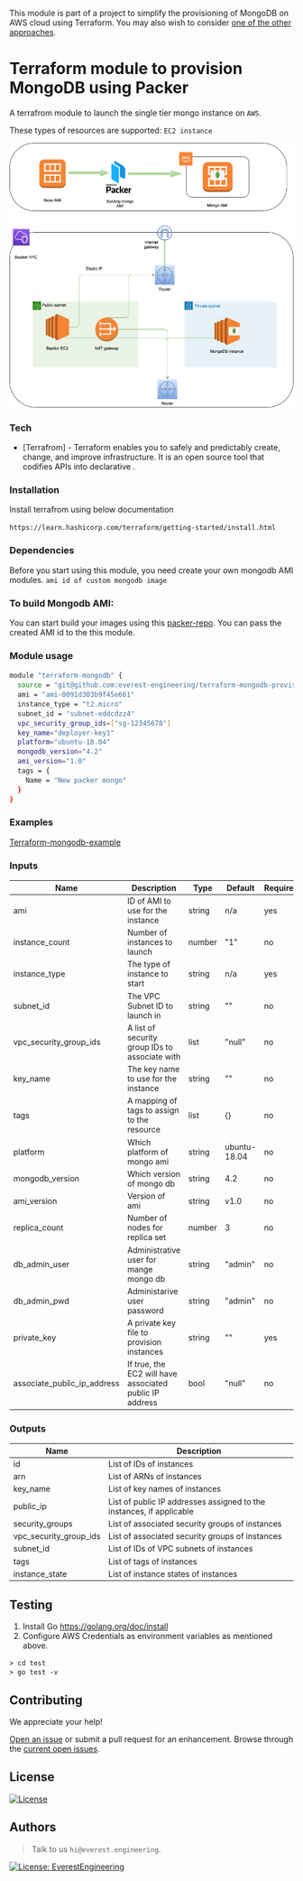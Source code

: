 This module is part of a project to simplify the provisioning of MongoDB on AWS cloud using Terraform. You may also wish to consider [one of the other approaches](https://github.com/everest-engineering/terraform-mongodb-provisioning).

# Terraform module to provision MongoDB using Packer

A terrafrom module to launch the single tier mongo instance on `AWS`.

These types of resources are supported:
`EC2 instance`

![MongoDB on Packer EC2 Instances](images/Mongo-Packer.png)

### Tech

- [Terrafrom] - Terraform enables you to safely and predictably create, change, and improve infrastructure. It is an open source tool that codifies APIs into declarative .

### Installation

Install terrafrom using below documentation

`https://learn.hashicorp.com/terraform/getting-started/install.html`

### Dependencies

Before you start using this module, you need create your own mongodb AMI modules.
`ami id of custom mongodb image`

### To build Mongodb AMI:

You can start build your images using this [packer-repo](`https://github.com/everest-engineering/terraform-mongodb-provisioning-packer/tree/master/packer`). You can pass the created AMI id to the this module.

### Module usage

```sh
module "terraform-mongodb" {
  source = "git@github.com:everest-engineering/terraform-mongodb-provisioning-packer.git"
  ami = "ami-0091d303b9f45e661"
  instance_type = "t2.micro"
  subnet_id = "subnet-eddcdzz4"
  vpc_security_group_ids=["sg-12345678"]
  key_name="deployer-key1"
  platform="ubuntu-18.04"
  mongodb_version="4.2"
  ami_version="1.0"
  tags = {
    Name = "New packer mongo"
  }
}
```

### Examples

[Terraform-mongodb-example](examples)

### Inputs

| Name                        | Description                                             | Type   | Default      | Required |
| --------------------------- | ------------------------------------------------------- | ------ | ------------ | -------- |
| ami                         | ID of AMI to use for the instance                       | string | n/a          | yes      |
| instance_count              | Number of instances to launch                           | number | "1"          | no       |
| instance_type               | The type of instance to start                           | string | n/a          | yes      |
| subnet_id                   | The VPC Subnet ID to launch in                          | string | ""           | no       |
| vpc_security_group_ids      | A list of security group IDs to associate with          | list   | "null"       | no       |
| key_name                    | The key name to use for the instance                    | string | ""           | no       |
| tags                        | A mapping of tags to assign to the resource             | list   | {}           | no       |
| platform                    | Which platform of mongo ami                             | string | ubuntu-18.04 | no       |
| mongodb_version             | Which version of mongo db                               | string | 4.2          | no       |
| ami_version                 | Version of ami                                          | string | v1.0         | no       |
| replica_count               | Number of nodes for replica set                         | number | 3            | no       |
| db_admin_user               | Administrative user for mange mongo db                  | string | "admin"      | no       |
| db_admin_pwd                | Administarive user password                             | string | "admin"      | no       |
| private_key                 | A private key file to provision instances               | string | ""           | yes      |
| associate_public_ip_address | If true, the EC2 will have associated public IP address | bool   | "null"       | no       |


### Outputs

| Name                   | Description                                                          |
| ---------------------- | -------------------------------------------------------------------- |
| id                     | List of IDs of instances                                             |
| arn                    | List of ARNs of instances                                            |
| key_name               | List of key names of instances                                       |
| public_ip              | List of public IP addresses assigned to the instances, if applicable |
| security_groups        | List of associated security groups of instances                      |
| vpc_security_group_ids | List of associated security groups of instances                      |
| subnet_id              | List of IDs of VPC subnets of instances                              |
| tags                   | List of tags of instances                                            |
| instance_state         | List of instance states of instances                                 |

## Testing

1. Install Go https://golang.org/doc/install
2. Configure AWS Credentials as environment variables as mentioned above.

```shell script
> cd test
> go test -v
```

## Contributing

We appreciate your help!

[Open an issue](https://github.com/everest-engineering/terraform-mongodb-provisioning-packer/issues/new) or submit a pull request for an enhancement.
Browse through the
[current open issues](https://github.com/everest-engineering/terraform-mongodb-provisioning-packer/issues).

## License

[![License](https://img.shields.io/badge/License-Apache%202.0-blue.svg)](https://opensource.org/licenses/Apache-2.0)

## Authors
> Talk to us `hi@everest.engineering`.


[![License: EverestEngineering](https://img.shields.io/badge/Copyright%20%C2%A9-EVERESTENGINEERING-blue)](https://everest.engineering)
